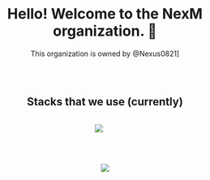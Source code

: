 <!-- Intruduction -->
<div id="user-content-toc">
    <ul align="center">
        <summary><h1 style="display: inline-block">Hello! Welcome to the NexM organization. 👋</h1></summary>
        This organization is owned by @Nexus0821]
    </ul>
</div>

</br>

<!-- Techno stack-->
<div id="user-content-toc">
    <ul align="center">
        <summary><h2 style="display: inline-block">Stacks that we use (currently)</h2></summary>
    </ul>
</div>

<p align="center">
    <a href="https://skillicons.dev">
        <img src="https://skillicons.dev/icons?i=git,github,vscode,visualstudio,discord,linux,mongodb,mysql,nextjs,postman,react,nodejs,html,css,py,ts,cs,cpp,java,js,ruby,kotlin&perline=14" />
    </a>
</p>

</br></br>

<!-- Views -->
<div id="user-views">
    <ul align="center" href="https://visitcount.itsvg.in">
        <img src="https://visitcount.itsvg.in/api?id=nexm-dev&label=Organization%20Views&color=12&icon=5&pretty=false" />
    </ul>
</div>
